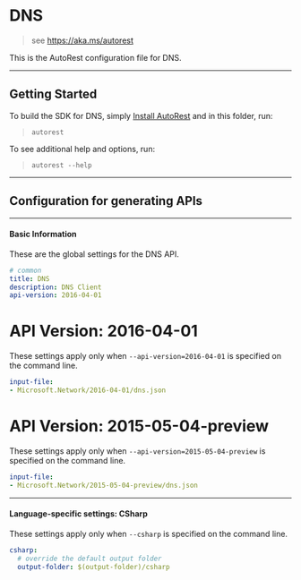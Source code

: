 # DNS
    
> see https://aka.ms/autorest

This is the AutoRest configuration file for DNS.



---
## Getting Started 
To build the SDK for DNS, simply [Install AutoRest](https://aka.ms/autorest/install) and in this folder, run:

> `autorest`

To see additional help and options, run:

> `autorest --help`
---

## Configuration for generating APIs


---
#### Basic Information 
These are the global settings for the DNS API.

``` yaml
# common 
title: DNS
description: DNS Client
api-version: 2016-04-01

```


# API Version: 2016-04-01

These settings apply only when `--api-version=2016-04-01` is specified on the command line.

``` yaml $(api-version) == '2016-04-01'
input-file:
- Microsoft.Network/2016-04-01/dns.json

```
 
# API Version: 2015-05-04-preview

These settings apply only when `--api-version=2015-05-04-preview` is specified on the command line.

``` yaml $(api-version) == '2015-05-04-preview'
input-file:
- Microsoft.Network/2015-05-04-preview/dns.json

```


---
#### Language-specific settings: CSharp

These settings apply only when `--csharp` is specified on the command line.

``` yaml $(csharp)
csharp:
  # override the default output folder
  output-folder: $(output-folder)/csharp
```

